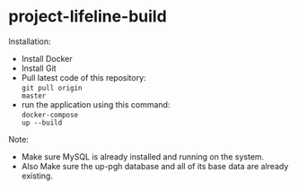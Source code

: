 # project-lifeline-build

Installation:
- Install Docker
- Install Git
- Pull latest code of this repository:
<br/><code>git pull origin master</code><br />
- run the application using this command:
<br /><code>docker-compose up --build</code><br />

Note:
- Make sure MySQL is already installed and running on the system.
- Also Make sure the up-pgh database and all of its base data are already existing.